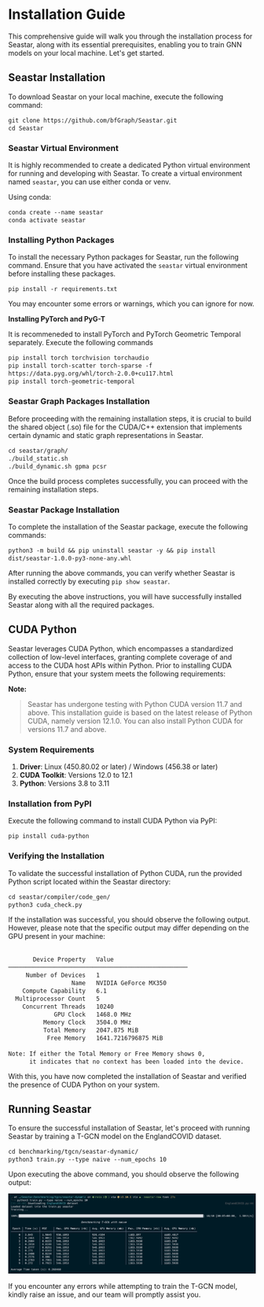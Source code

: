 # Installation Guide

This comprehensive guide will walk you through the installation process for Seastar, along with its essential prerequisites, enabling you to train GNN models on your local machine. Let's get started.

## Seastar Installation

To download Seastar on your local machine, execute the following command:

```
git clone https://github.com/bfGraph/Seastar.git
cd Seastar
```

### Seastar Virtual Environment

It is highly recommended to create a dedicated Python virtual environment for running and developing with Seastar. To create a virtual environment named `seastar`, you can use either conda or venv.

Using conda:

```
conda create --name seastar
conda activate seastar
```

### Installing Python Packages

To install the necessary Python packages for Seastar, run the following command. Ensure that you have activated the `seastar` virtual environment before installing these packages.

```
pip install -r requirements.txt
```

You may encounter some errors or warnings, which you can ignore for now. 

**Installing PyTorch and PyG-T**

It is recommeneded to install PyTorch and PyTorch Geometric Temporal separately. Execute the following commands

```
pip install torch torchvision torchaudio
pip install torch-scatter torch-sparse -f https://data.pyg.org/whl/torch-2.0.0+cu117.html
pip install torch-geometric-temporal
```

### Seastar Graph Packages Installation

Before proceeding with the remaining installation steps, it is crucial to build the shared object (.so) file for the CUDA/C++ extension that implements certain dynamic and static graph representations in Seastar. 

```
cd seastar/graph/
./build_static.sh
./build_dynamic.sh gpma pcsr
```
Once the build process completes successfully, you can proceed with the remaining installation steps.

### Seastar Package Installation

To complete the installation of the Seastar package, execute the following commands:

```
python3 -m build && pip uninstall seastar -y && pip install dist/seastar-1.0.0-py3-none-any.whl
```

After running the above commands, you can verify whether Seastar is installed correctly by executing `pip show seastar`.

By executing the above instructions, you will have successfully installed Seastar along with all the required packages.

## CUDA Python

Seastar leverages CUDA Python, which encompasses a standardized collection of low-level interfaces, granting complete coverage of and access to the CUDA host APIs within Python. Prior to installing CUDA Python, ensure that your system meets the following requirements:

**Note:**
> Seastar has undergone testing with Python CUDA version 11.7 and above. This installation guide is based on the latest release of Python CUDA, namely version 12.1.0. You can also install Python CUDA for versions 11.7 and above.

### System Requirements

1. **Driver**: Linux (450.80.02 or later) / Windows (456.38 or later)
2. **CUDA Toolkit**: Versions 12.0 to 12.1
3. **Python**: Versions 3.8 to 3.11

### Installation from PyPI

Execute the following command to install CUDA Python via PyPI:

```
pip install cuda-python
```

### Verifying the Installation

To validate the successful installation of Python CUDA, run the provided Python script located within the Seastar directory:

```
cd seastar/compiler/code_gen/
python3 cuda_check.py
```

If the installation was successful, you should observe the following output. However, please note that the specific output may differ depending on the GPU present in your machine:

```

       Device Property   Value
───────────────────────────────────────────────────
     Number of Devices   1
                  Name   NVIDIA GeForce MX350
    Compute Capability   6.1
  Multiprocessor Count   5
    Concurrent Threads   10240
             GPU Clock   1468.0 MHz
          Memory Clock   3504.0 MHz
          Total Memory   2047.875 MiB
           Free Memory   1641.7216796875 MiB

Note: If either the Total Memory or Free Memory shows 0,
      it indicates that no context has been loaded into the device.
```

With this, you have now completed the installation of Seastar and verified the presence of CUDA Python on your system.

## Running Seastar

To ensure the successful installation of Seastar, let's proceed with running Seastar by training a T-GCN model on the EnglandCOVID dataset.

```
cd benchmarking/tgcn/seastar-dynamic/
python3 train.py --type naive --num_epochs 10
```

Upon executing the above command, you should observe the following output:

![Seastar Verification Output](assets/Seastar%20verification%20output.png)

If you encounter any errors while attempting to train the T-GCN model, kindly raise an issue, and our team will promptly assist you.